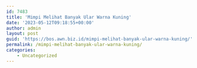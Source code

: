 ```yaml
---
id: 7483
title: 'Mimpi Melihat Banyak Ular Warna Kuning'
date: '2023-05-12T09:18:55+00:00'
author: admin
layout: post
guid: 'https://bos.awn.biz.id/mimpi-melihat-banyak-ular-warna-kuning/'
permalink: /mimpi-melihat-banyak-ular-warna-kuning/
categories:
    - Uncategorized
---
```



